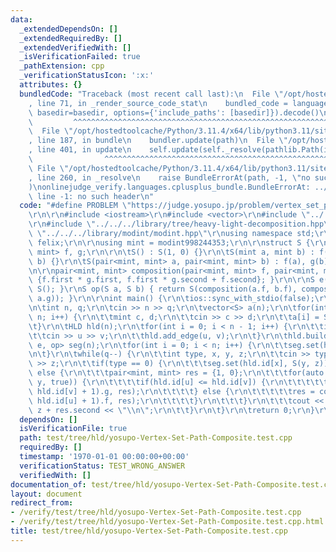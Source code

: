 ```yaml
---
data:
  _extendedDependsOn: []
  _extendedRequiredBy: []
  _extendedVerifiedWith: []
  _isVerificationFailed: true
  _pathExtension: cpp
  _verificationStatusIcon: ':x:'
  attributes: {}
  bundledCode: "Traceback (most recent call last):\n  File \"/opt/hostedtoolcache/Python/3.11.4/x64/lib/python3.11/site-packages/onlinejudge_verify/documentation/build.py\"\
    , line 71, in _render_source_code_stat\n    bundled_code = language.bundle(stat.path,\
    \ basedir=basedir, options={'include_paths': [basedir]}).decode()\n          \
    \         ^^^^^^^^^^^^^^^^^^^^^^^^^^^^^^^^^^^^^^^^^^^^^^^^^^^^^^^^^^^^^^^^^^^^^^^^^^^^^^^^^\n\
    \  File \"/opt/hostedtoolcache/Python/3.11.4/x64/lib/python3.11/site-packages/onlinejudge_verify/languages/cplusplus.py\"\
    , line 187, in bundle\n    bundler.update(path)\n  File \"/opt/hostedtoolcache/Python/3.11.4/x64/lib/python3.11/site-packages/onlinejudge_verify/languages/cplusplus_bundle.py\"\
    , line 401, in update\n    self.update(self._resolve(pathlib.Path(included), included_from=path))\n\
    \                ^^^^^^^^^^^^^^^^^^^^^^^^^^^^^^^^^^^^^^^^^^^^^^^^^^^^^^^^^\n \
    \ File \"/opt/hostedtoolcache/Python/3.11.4/x64/lib/python3.11/site-packages/onlinejudge_verify/languages/cplusplus_bundle.py\"\
    , line 260, in _resolve\n    raise BundleErrorAt(path, -1, \"no such header\"\
    )\nonlinejudge_verify.languages.cplusplus_bundle.BundleErrorAt: ../../../library/tree/heavy-light-decomposition.hpp:\
    \ line -1: no such header\n"
  code: "#define PROBLEM \"https://judge.yosupo.jp/problem/vertex_set_path_composite\"\
    \r\n\r\n#include <iostream>\r\n#include <vector>\r\n#include \"../../../library/data-structure/segtree.hpp\"\
    \r\n#include \"../../../library/tree/heavy-light-decomposition.hpp\"\r\n#include\
    \ \"../../../library/modint/modint.hpp\"\r\nusing namespace std;\r\nusing namespace\
    \ felix;\r\n\r\nusing mint = modint998244353;\r\n\r\nstruct S {\r\n\tpair<mint,\
    \ mint> f, g;\r\n\r\n\tS() : S(1, 0) {}\r\n\tS(mint a, mint b) : f(a, b), g(a,\
    \ b) {}\r\n\tS(pair<mint, mint> a, pair<mint, mint> b) : f(a), g(b) {}\r\n};\r\
    \n\r\npair<mint, mint> composition(pair<mint, mint> f, pair<mint, mint> g) { return\
    \ {f.first * g.first, f.first * g.second + f.second}; }\r\n\r\nS e() { return\
    \ S(); }\r\nS op(S a, S b) { return S(composition(a.f, b.f), composition(b.g,\
    \ a.g)); }\r\n\r\nint main() {\r\n\tios::sync_with_stdio(false);\r\n\tcin.tie(0);\r\
    \n\tint n, q;\r\n\tcin >> n >> q;\r\n\tvector<S> a(n);\r\n\tfor(int i = 0; i <\
    \ n; i++) {\r\n\t\tmint c, d;\r\n\t\tcin >> c >> d;\r\n\t\ta[i] = S(c, d);\r\n\
    \t}\r\n\tHLD hld(n);\r\n\tfor(int i = 0; i < n - 1; i++) {\r\n\t\tint u, v;\r\n\
    \t\tcin >> u >> v;\r\n\t\thld.add_edge(u, v);\r\n\t}\r\n\thld.build();\r\n\tsegtree<S,\
    \ e, op> seg(n);\r\n\tfor(int i = 0; i < n; i++) {\r\n\t\tseg.set(hld.id[i], a[i]);\r\
    \n\t}\r\n\twhile(q--) {\r\n\t\tint type, x, y, z;\r\n\t\tcin >> type >> x >> y\
    \ >> z;\r\n\t\tif(type == 0) {\r\n\t\t\tseg.set(hld.id[x], S(y, z));\r\n\t\t}\
    \ else {\r\n\t\t\tpair<mint, mint> res = {1, 0};\r\n\t\t\tfor(auto [u, v] : hld.get_path(x,\
    \ y, true)) {\r\n\t\t\t\tif(hld.id[u] <= hld.id[v]) {\r\n\t\t\t\t\tres = composition(seg.prod(hld.id[u],\
    \ hld.id[v] + 1).g, res);\r\n\t\t\t\t} else {\r\n\t\t\t\t\tres = composition(seg.prod(hld.id[v],\
    \ hld.id[u] + 1).f, res);\r\n\t\t\t\t}\r\n\t\t\t}\r\n\t\t\tcout << res.first *\
    \ z + res.second << \"\\n\";\r\n\t\t}\r\n\t}\r\n\treturn 0;\r\n}\r\n"
  dependsOn: []
  isVerificationFile: true
  path: test/tree/hld/yosupo-Vertex-Set-Path-Composite.test.cpp
  requiredBy: []
  timestamp: '1970-01-01 00:00:00+00:00'
  verificationStatus: TEST_WRONG_ANSWER
  verifiedWith: []
documentation_of: test/tree/hld/yosupo-Vertex-Set-Path-Composite.test.cpp
layout: document
redirect_from:
- /verify/test/tree/hld/yosupo-Vertex-Set-Path-Composite.test.cpp
- /verify/test/tree/hld/yosupo-Vertex-Set-Path-Composite.test.cpp.html
title: test/tree/hld/yosupo-Vertex-Set-Path-Composite.test.cpp
---
```

